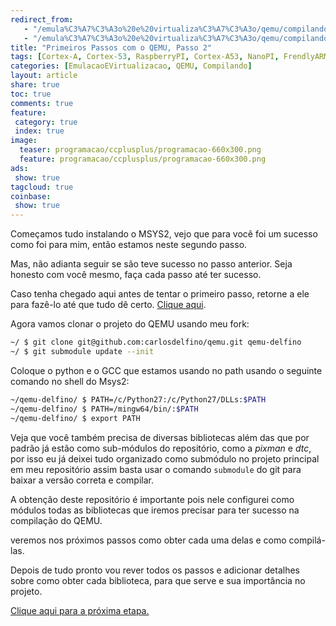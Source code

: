 ```yaml
---
redirect_from:  
   - "/emula%C3%A7%C3%A3o%20e%20virtualiza%C3%A7%C3%A3o/qemu/compilando/Primeiros_Passos_com_o_QEMU-parte-2/"
   - "/emula%C3%A7%C3%A3o%20e%20virtualiza%C3%A7%C3%A3o/qemu/compilando/Primeiros_Passos_com_o_QEMU-passo-2/"
title: "Primeiros Passos com o QEMU, Passo 2" 
tags: [Cortex-A, Cortex-53, RaspberryPI, Cortex-A53, NanoPI, FrendlyARM, ARM, Intel, TBB,  Emulação, Virtualização, KVM, QEMU, VMware, VirtualBox, VBox, Hiper-V, Xen, GNU ARM Eclipse, Eclipse, Windows, RTOS, uOS ]
categories: [EmulacaoEVirtualizacao, QEMU, Compilando]
layout: article
share: true
toc: true
comments: true
feature:
 category: true
 index: true
image:
  teaser: programacao/ccplusplus/programacao-660x300.png
  feature: programacao/ccplusplus/programacao-660x300.png
ads: 
 show: true
tagcloud: true
coinbase:
 show: true
---
```

Começamos tudo instalando o MSYS2, vejo que para você foi um sucesso como foi para mim, então estamos neste segundo passo. 

<!--more-->

Mas, não adianta seguir se são teve sucesso no passo anterior. Seja honesto com você mesmo, faça cada passo até ter sucesso.

Caso tenha chegado aqui antes de tentar o primeiro passo, retorne a ele para fazê-lo até que tudo dê certo. [Clique aqui](http://carlosdelfino.eti.br/emulacaoevirtualizacao/Primeiros_Passos_com_o_QEMU-passo-1/ "Clique Aqui").

Agora vamos clonar o projeto do QEMU usando meu fork:

```sh
~/ $ git clone git@github.com:carlosdelfino/qemu.git qemu-delfino
~/ $ git submodule update --init
```

Coloque o python e o GCC que estamos usando no path usando o seguinte comando no shell do Msys2:

```sh
~/qemu-delfino/ $ PATH=/c/Python27:/c/Python27/DLLs:$PATH
~/qemu-delfino/ $ PATH=/mingw64/bin/:$PATH
~/qemu-delfino/ $ export PATH
```

Veja que você também precisa de diversas bibliotecas além das que por padrão já estão como sub-módulos do repositório, como a *pixman* e *dtc*, por isso eu já deixei tudo organizado como submódulo no projeto principal em meu repositório assim basta usar o comando `submodule` do git para baixar a versão correta e compilar.

A obtenção deste repositório é importante pois nele configurei como módulos todas as bibliotecas que iremos precisar para ter sucesso na compilação do QEMU.

veremos nos próximos passos como obter cada uma delas e como compilá-las.

Depois de tudo pronto vou rever todos os passos e adicionar detalhes sobre como obter cada biblioteca, para que serve e sua importância no projeto.

[Clique aqui para a próxima etapa.](http://carlosdelfino.eti.br/emulacaoevirtualizacao/qemu/compilando/Primeiros_Passos_com_o_QEMU-passo-3/)